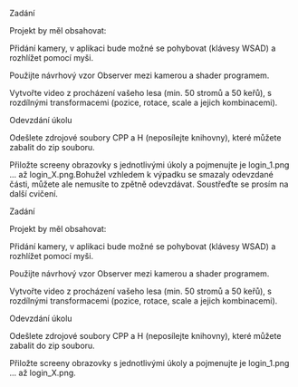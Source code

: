 Zadání

Projekt by měl obsahovat:

Přidání kamery, v aplikaci bude možné se pohybovat (klávesy WSAD) a rozhlížet pomocí myši.

Použijte návrhový vzor Observer mezi kamerou a shader programem.

Vytvořte video z procházení vašeho lesa (min. 50 stromů a 50 keřů), s rozdílnými transformacemi (pozice, rotace, scale a jejich kombinacemi).

Odevzdání úkolu

Odešlete zdrojové soubory CPP a H (neposílejte knihovny), které můžete zabalit do zip souboru.

Přiložte screeny obrazovky s jednotlivými úkoly a pojmenujte je login_1.png ... až login_X.png.Bohužel vzhledem k výpadku se smazaly odevzdané části, můžete ale nemusíte to zpětně odevzdávat. Soustřeďte se prosím na další cvičení.

Zadání

Projekt by měl obsahovat:

Přidání kamery, v aplikaci bude možné se pohybovat (klávesy WSAD) a rozhlížet pomocí myši.

Použijte návrhový vzor Observer mezi kamerou a shader programem.

Vytvořte video z procházení vašeho lesa (min. 50 stromů a 50 keřů), s rozdílnými transformacemi (pozice, rotace, scale a jejich kombinacemi).

Odevzdání úkolu

Odešlete zdrojové soubory CPP a H (neposílejte knihovny), které můžete zabalit do zip souboru.

Přiložte screeny obrazovky s jednotlivými úkoly a pojmenujte je login_1.png ... až login_X.png.

